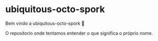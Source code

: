 # ubiquitous-octo-spork

Bem vindo a ubiquitous-octo-spork :tada:

O repositorio onde tentamos entender o que significa o próprio nome.

